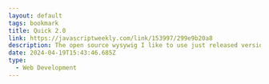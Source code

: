 ```yaml
---
layout: default
tags: bookmark
title: Quick 2.0
link: https://javascriptweekly.com/link/153997/299e9b20a8
description: The open source wysywig I like to use just released version 2
date: 2024-04-19T15:43:46.685Z
type:
  - Web Development
---
```

